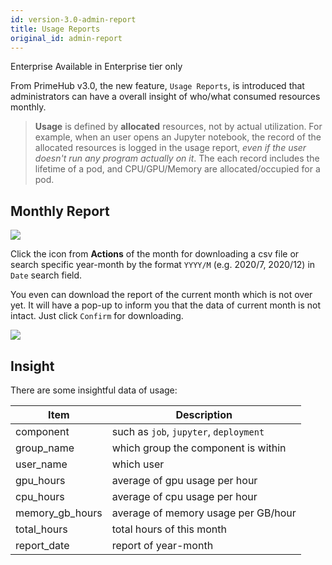 ```yaml
---
id: version-3.0-admin-report
title: Usage Reports
original_id: admin-report
---
```


<div class="ee-only tooltip">Enterprise
  <span class="tooltiptext">Available in Enterprise tier only</span>
</div>

From PrimeHub v3.0, the new feature, `Usage Reports`, is introduced that administrators can have a overall insight of who/what consumed resources monthly.

>**Usage** is defined by **allocated** resources, not by actual utilization. For example, when an user opens an Jupyter notebook, the record of the allocated resources is logged in the usage report, *even if the user doesn't run any program actually on it*. The each record includes the lifetime of a pod, and CPU/GPU/Memory are allocated/occupied for a pod.

## Monthly Report

![](assets/usage-list.png)

Click the icon from **Actions** of the month for downloading a csv file or search specific year-month by the format `YYYY/M` (e.g. 2020/7, 2020/12) in `Date` search field.

You even can download the report of the current month which is not over yet. It will have a pop-up to inform you that the data of current month is not intact. Just click `Confirm` for downloading.

![](assets/usage-popup.png)

## Insight

There are some insightful data of usage:

|Item|Description|
|-   |-          |
|component|such as `job`, `jupyter`, `deployment`|
|group_name|which group the component is within|
|user_name|which user|
|gpu_hours| average of gpu usage per hour|
|cpu_hours| average of cpu usage per hour|
|memory_gb_hours| average of memory usage per GB/hour|
|total_hours| total hours of this month|
|report_date| report of year-month|
